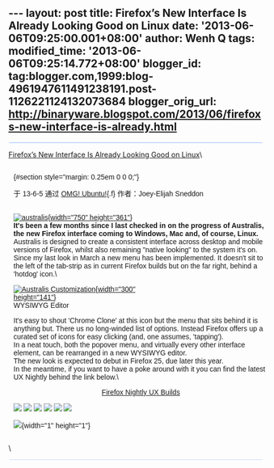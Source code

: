 --- layout: post title: Firefox’s New Interface Is Already Looking Good
on Linux date: '2013-06-06T09:25:00.001+08:00' author: Wenh Q tags:
modified\_time: '2013-06-06T09:25:14.772+08:00' blogger\_id:
tag:blogger.com,1999:blog-4961947611491238191.post-1126221124132073684
blogger\_orig\_url:
http://binaryware.blogspot.com/2013/06/firefoxs-new-interface-is-already.html
---
<div
style="background-color: #c3d9ff; font-size: 1px !important; line-height: 0px !important; margin: 0px 2px; padding-top: 1px;">

</div>

<div
style="background-color: #c3d9ff; font-size: 1px !important; line-height: 0px !important; margin: 0px 1px; padding-top: 1px;">

</div>

[Firefox’s New Interface Is Already Looking Good on
Linux](http://feedproxy.google.com/~r/d0od/~3/JZYwvtnzEdI/firefox-australis-linux-shaping-up)\
<div
style="font-family: sans-serif; margin: 0px 10px; overflow: auto; width: 100%;">

 {#section style="margin: 0.25em 0 0 0;"}

<div style="margin-bottom: 0.5em;">

于 13-6-5 通过 [OMG! Ubuntu!](http://www.omgubuntu.co.uk/){.f}
作者：Joey-Elijah Sneddon

</div>

\
[![australis](http://www.omgubuntu.co.uk/wp-content/uploads/2013/06/australis.jpg){width="750"
height="361"}](http://www.omgubuntu.co.uk/wp-content/uploads/2013/06/australis.jpg)\
**It's been a few months since I last checked in on the progress of
Australis, the new Firefox interface coming to Windows, Mac and, of
course, Linux.**\
Australis is designed to create a consistent interface across desktop
and mobile versions of Firefox, whilst also remaining "native looking"
to the system it's on.\
Since my last look in March a new menu has been implemented. It doesn't
sit to the left of the tab-strip as in current Firefox builds but on the
far right, behind a 'hotdog' icon.\
<div style="width: 300px;">

[![Australis Customization
](http://www.omgubuntu.co.uk/wp-content/uploads/2013/06/part-300x141.jpg){width="300"
height="141"}](http://www.omgubuntu.co.uk/wp-content/uploads/2013/06/part.jpg)\
WYSIWYG Editor

</div>

It's easy to shout 'Chrome Clone' at this icon but the menu that sits
behind it is anything but. There us no long-winded list of options.
Instead Firefox offers up a curated set of icons for easy clicking (and,
one assumes, 'tapping').\
In a neat touch, both the popover menu, and virtually every other
interface element, can be rearranged in a new WYSIWYG editor.\
The new look is expected to debut in Firefox 25, due later this year.\
In the meantime, if you want to have a poke around with it you can find
the latest UX Nightly behind the link below.\
<div style="text-align: center;">

[Firefox Nightly UX
Builds](http://people.mozilla.org/~jwein/ux-nightly/)

</div>

<div>

[![](http://feeds.feedburner.com/~ff/d0od?i=JZYwvtnzEdI:ZgNhmFAhhVA:wBxX2hOkimM)](http://feeds.feedburner.com/~ff/d0od?a=JZYwvtnzEdI:ZgNhmFAhhVA:wBxX2hOkimM)
[![](http://feeds.feedburner.com/~ff/d0od?d=I9og5sOYxJI)](http://feeds.feedburner.com/~ff/d0od?a=JZYwvtnzEdI:ZgNhmFAhhVA:I9og5sOYxJI)
[![](http://feeds.feedburner.com/~ff/d0od?d=qj6IDK7rITs)](http://feeds.feedburner.com/~ff/d0od?a=JZYwvtnzEdI:ZgNhmFAhhVA:qj6IDK7rITs)
[![](http://feeds.feedburner.com/~ff/d0od?i=JZYwvtnzEdI:ZgNhmFAhhVA:V_sGLiPBpWU)](http://feeds.feedburner.com/~ff/d0od?a=JZYwvtnzEdI:ZgNhmFAhhVA:V_sGLiPBpWU)
[![](http://feeds.feedburner.com/~ff/d0od?i=JZYwvtnzEdI:ZgNhmFAhhVA:gIN9vFwOqvQ)](http://feeds.feedburner.com/~ff/d0od?a=JZYwvtnzEdI:ZgNhmFAhhVA:gIN9vFwOqvQ)
[![](http://feeds.feedburner.com/~ff/d0od?d=yIl2AUoC8zA)](http://feeds.feedburner.com/~ff/d0od?a=JZYwvtnzEdI:ZgNhmFAhhVA:yIl2AUoC8zA)

</div>

![](http://feeds.feedburner.com/~r/d0od/~4/JZYwvtnzEdI){width="1"
height="1"}

</div>

\
<div
style="background-color: #c3d9ff; font-size: 1px !important; line-height: 0px !important; margin: 0px 2px; padding-top: 1px;">

</div>
